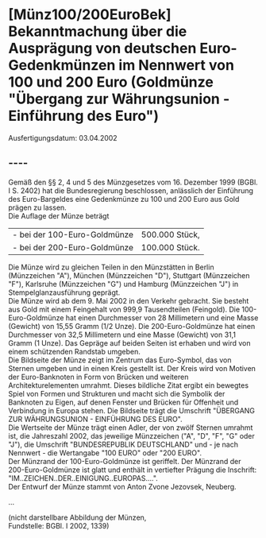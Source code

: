 # [Münz100/200EuroBek] Bekanntmachung über die Ausprägung von deutschen Euro-Gedenkmünzen im Nennwert von 100 und 200 Euro (Goldmünze "Übergang zur Währungsunion - Einführung des Euro")

Ausfertigungsdatum: 03.04.2002

 

## ----

Gemäß den §§ 2, 4 und 5 des Münzgesetzes vom 16. Dezember 1999 (BGBl. I S. 2402) hat die Bundesregierung beschlossen, anlässlich der Einführung des Euro-Bargeldes eine Gedenkmünze zu 100 und 200 Euro aus Gold prägen zu lassen.  
Die Auflage der Münze beträgt  

|                               |                |
|:------------------------------|---------------:|
| \- bei der 100-Euro-Goldmünze | 500.000 Stück, |
| \- bei der 200-Euro-Goldmünze | 100.000 Stück. |

  
  
Die Münze wird zu gleichen Teilen in den Münzstätten in Berlin (Münzzeichen "A"), München (Münzzeichen "D"), Stuttgart (Münzzeichen "F"), Karlsruhe (Münzzeichen "G") und Hamburg (Münzzeichen "J") in Stempelglanzausführung geprägt.  
Die Münze wird ab dem 9. Mai 2002 in den Verkehr gebracht. Sie besteht aus Gold mit einem Feingehalt von 999,9 Tausendteilen (Feingold). Die 100-Euro-Goldmünze hat einen Durchmesser von 28 Millimetern und eine Masse (Gewicht) von 15,55 Gramm (1/2 Unze). Die 200-Euro-Goldmünze hat einen Durchmesser von 32,5 Millimetern und eine Masse (Gewicht) von 31,1 Gramm (1 Unze). Das Gepräge auf beiden Seiten ist erhaben und wird von einem schützenden Randstab umgeben.  
Die Bildseite der Münze zeigt im Zentrum das Euro-Symbol, das von Sternen umgeben und in einen Kreis gestellt ist. Der Kreis wird von Motiven der Euro-Banknoten in Form von Brücken und weiteren Architekturelementen umrahmt. Dieses bildliche Zitat ergibt ein bewegtes Spiel von Formen und Strukturen und macht sich die Symbolik der Banknoten zu Eigen, auf denen Fenster und Brücken für Offenheit und Verbindung in Europa stehen. Die Bildseite trägt die Umschrift "ÜBERGANG ZUR WÄHRUNGSUNION - EINFÜHRUNG DES EURO".  
Die Wertseite der Münze trägt einen Adler, der von zwölf Sternen umrahmt ist, die Jahreszahl 2002, das jeweilige Münzzeichen ("A", "D", "F", "G" oder "J"), die Umschrift "BUNDESREPUBLIK DEUTSCHLAND" und - je nach Nennwert - die Wertangabe "100 EURO" oder "200 EURO".  
Der Münzrand der 100-Euro-Goldmünze ist geriffelt. Der Münzrand der 200-Euro-Goldmünze ist glatt und enthält in vertiefter Prägung die Inschrift:  
"IM..ZEICHEN..DER..EINIGUNG..EUROPAS....".  
Der Entwurf der Münze stammt von Anton Zvone Jezovsek, Neuberg.

...

(nicht darstellbare Abbildung der Münzen,  
Fundstelle: BGBl. I 2002, 1339)
